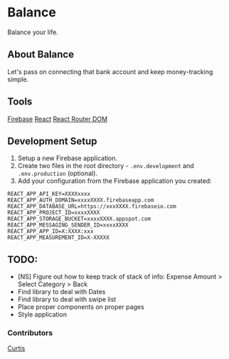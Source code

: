 # Balance

Balance your life.

## About Balance

Let's pass on connecting that bank account and keep money-tracking simple.

## Tools

[Firebase](https://firebase.google.com/)
[React](https://reactjs.org/)
[React Router DOM](https://reactrouter.com/)

## Development Setup

1. Setup a new Firebase application.
1. Create two files in the root directory - `.env.development` and `.env.production` (optional).
1. Add your configuration from the Firebase application you created:

```
REACT_APP_API_KEY=XXXXxxxx
REACT_APP_AUTH_DOMAIN=xxxxXXXX.firebaseapp.com
REACT_APP_DATABASE_URL=https://xxxXXXX.firebaseio.com
REACT_APP_PROJECT_ID=xxxxXXXX
REACT_APP_STORAGE_BUCKET=xxxxXXXX.appspot.com
REACT_APP_MESSAGING_SENDER_ID=xxxxXXXX
REACT_APP_APP_ID=X:XXXX:xxx
REACT_APP_MEASUREMENT_ID=X-XXXXX
```

## TODO:

- [NS] Figure out how to keep track of stack of info: Expense Amount > Select Category > Back
- Find library to deal with Dates
- Find library to deal with swipe list
- Place proper components on proper pages
- Style application

### Contributors

[Curtis](https://curtisrodgers.com/)
